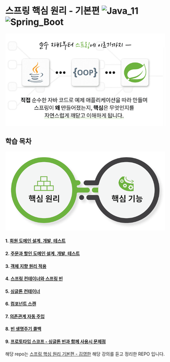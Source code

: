 # 스프링 핵심 원리 - 기본편 ![Java_11](https://img.shields.io/badge/java-v11-red?logo=java) ![Spring_Boot](https://img.shields.io/badge/Spring_Boot-v2.3.4-green.svg?logo=spring)

<img src="src/main/resources/images/core.png"></img>

## 학습 목차

<img src="src/main/resources/images/core2.png"></img>
#### 1. [회원 도메인 설계, 개발, 테스트](https://github.com/Junhan0037/spring-core/pull/1)
#### 2. [주문과 할인 도메인 설계, 개발, 테스트](https://github.com/Junhan0037/spring-core/pull/2)
#### 3. [객체 지향 원리 적용](https://github.com/Junhan0037/spring-core/pull/3)
#### 4. [스프링 컨테이너와 스프링 빈](https://github.com/Junhan0037/spring-core/pull/4)
#### 5. [싱글톤 컨테이너](https://github.com/Junhan0037/spring-core/pull/5)
#### 6. [컴포넌트 스캔](https://github.com/Junhan0037/spring-core/pull/6)
#### 7. [의존관계 자동 주입](https://github.com/Junhan0037/spring-core/pull/7)
#### 8. [빈 생명주기 콜백](https://github.com/Junhan0037/spring-core/pull/8)
#### 9. [프로토타입 스코프 - 싱글톤 빈과 함께 사용시 문제점](https://github.com/Junhan0037/spring-core/pull/9)

해당 repo는 [스프링 핵심 원리 기본편 - 김영한](https://www.inflearn.com/course/%EC%8A%A4%ED%94%84%EB%A7%81-%ED%95%B5%EC%8B%AC-%EC%9B%90%EB%A6%AC-%EA%B8%B0%EB%B3%B8%ED%8E%B8) 해당 강의를 듣고 정리한 REPO 입니다.
